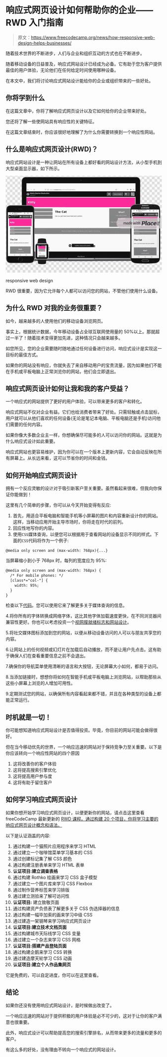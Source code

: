 # 响应式网页设计如何帮助你的企业——RWD 入门指南

> 原文：<https://www.freecodecamp.org/news/how-responsive-web-design-helps-businesses/>

随着技术世界的不断进步，人们与企业和组织互动的方式也在不断进步。

随着移动设备的日益普及，响应式网站设计已经成为必备。它有助于您为客户提供最佳的用户体验，无论他们在任何给定时间使用哪种设备。

在本文中，我们将讨论响应式网站设计能给你的企业或组织带来的一些好处。

## 你将学到什么

在这篇文章中，你将了解响应式网页设计以及它如何给你的企业带来好处。

您还将了解一些使网站具有响应性的关键特征。

在这篇文章结束时，你应该很好地理解了为什么你需要转换到一个响应性网站。

## 什么是响应式网页设计(RWD)？

响应式网站设计是一种让网站在所有设备上都好看的网站设计方法，从小型手机到大型桌面显示器，如下所示。

![image-209](img/809508cf4d3fcc9ed633784c1d5402c5.png)

responsive web design

RWD 很重要，因为它允许每个人都可以访问您的网站，不管他们使用什么设备。

## 为什么 RWD 对我的业务很重要？

如今，越来越多的人使用他们的移动设备浏览网页。

事实上，根据统计数据，今年移动设备占全球互联网使用量的 50%以上。那就超过一半了！随着技术变得更加先进，这种情况只会越来越多。

如您所见，您的企业需要随时随地通过任何设备进行访问，响应式设计是实现这一目标的最佳方式。

如果你的网站没有响应，你就失去了来自移动用户的宝贵流量，因为如果他们不能在手机或平板电脑上正常浏览你的网站，他们会立即退出。

## 响应式网页设计如何让我和我的客户受益？

一个响应式的网站提供了更好的用户体验，可以带来更多的客户和转化。

响应式网站不仅对企业有益。它们也给消费者带来了好处。只需轻触或点击鼠标，用户就可以从他们喜欢的任何设备(无论是笔记本电脑、平板电脑还是手机)访问他们需要的任何内容。

如果你像大多数企业主一样，你想确保尽可能多的人可以访问你的网站。这就是为什么响应式设计如此重要。

响应式网站也更容易维护，因为你可以在一个版本上更新内容，它会自动反映在所有屏幕上。从长远来看，这可以节省你的时间和金钱。

## 如何开始响应式网页设计

拥有一个反应灵敏的设计对于吸引新客户至关重要。虽然看起来很难，但我向你保证你能做到！

这里有几个简单的步骤，你可以从今天开始变得有反应:

1.  首先，用适合平板电脑和智能手机等小屏幕的图片和内容重新设计你的网站。这样，当移动应用开始主导市场时，你将走在时代的前列。
2.  回应性地写你的内容。
3.  使用`CSS`媒体查询，以便您可以根据用于查看网站的设备显示不同的样式。下面的`CSS`代码将作为一个例子:

```
@media only screen and (max-width: 768px){...} 
```

当屏幕缩小到小于 768px 时，每列的宽度应为 95%:

```
@media only screen and (max-width: 768px) {
  /* For mobile phones: */
  [class*="col-"] {
    width: 95%;
  }
}
```

检查以下[代码](https://codepen.io/gatwirival/pen/qBYBRXa)。您可以使用它来了解更多关于媒体查询的信息。

4.将你所有的字体转换成网络字体，这比其他字体加载速度更快，在不同浏览器间兼容性更好。你也可以考虑投资一个[视网膜就绪标志和网站设计](https://designmodo.com/responsive-retina-images/)。

5.将社交媒体图标添加到您的网站，以便从移动设备访问的人可以与朋友共享您的内容。

6.让网站上的任何视频或幻灯片在加载后自动播放，而不是让用户先点击。这有助于确保人们在查看重要信息之前不会退出。

7.确保你的导航菜单使用清晰的语言和大按钮，无论屏幕大小如何，都易于访问。

8.当添加链接时，想想你将如何在智能手机或平板电脑上浏览网站，以帮助那些从这些小屏幕上浏览的人增加可用性。

9.定期测试您的网站，以确保所有内容看起来都不错，并且在各种类型的设备上都能正常运行。

## 时机就是一切！

你可能想知道响应式网站设计是否值得投资。毕竟，你目前的网站可能会做得很好。

但在当今移动优先的世界，一个响应迅速的网站对于保持竞争力至关重要。以下是你应该转向一个响应性网站的四个原因

1.  这将改善你的客户体验
2.  这将提高搜索引擎优化
3.  这将提高用户参与度
4.  这将有助于留住客户

## 如何学习响应式网页设计

如果你想开始学习响应式网页设计，以便更新你的网站，请点击这里查看 freeCodeCamp 最新更新的 [RWD 课程。通过构建 20 个项目，你将学习主要的响应式网页设计概念和语法。](https://www.freecodecamp.org/news/responsive-web-design-certification-redesigned/)

以下是认证涵盖的内容:

1.  通过构建一个猫照片应用程序来学习 HTML
2.  通过建立一个咖啡馆菜单学习基本的 CSS
3.  通过创建标记集了解 CSS 颜色
4.  通过构建注册表单来学习 HTML 表单
5.  ****认证项目:建立调查表格****
6.  通过构建 Rothko 绘画来学习 CSS 盒子模型
7.  通过建立一个图片库来学习 CSS Flexbox
8.  通过制作营养标签来学习排版
9.  通过建立测验来了解可访问性
10.  ****认证项目:**** 建立致敬页面
11.  通过构建资产负债表了解更多关于 CSS 伪选择器的信息
12.  通过构建一幅毕加索的画来学习中级 CSS
13.  通过建造一架钢琴来学习响应式网页设计
14.  ****认证项目:建立技术文档页面****
15.  通过构建城市天际线学习 CSS 变量
16.  通过建立一个杂志来学习 CSS 网格
17.  ****认证项目:搭建产品登陆页面****
18.  通过构建企鹅来学习 CSS 转换
19.  通过建造摩天轮学习 CSS 动画
20.  ****认证项目:建立个人作品集网页****

它是免费的，可以自定进度，你可以在这里查看。

## 结论

如果你还没有使用响应式网站设计，是时候做出改变了。

一个响应迅速的网站对于提供积极的用户体验是必不可少的，这对于让你的客户满意也很重要。

此外，响应式设计可以帮助提高您的搜索引擎排名，从而带来更多的流量和更多的客户。

有这么多的好处，没有理由不转向一个响应式的网站设计。